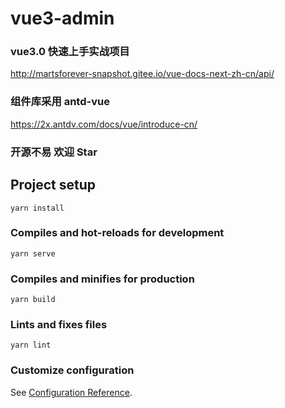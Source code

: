 # vue3-admin

### vue3.0 快速上手实战项目

http://martsforever-snapshot.gitee.io/vue-docs-next-zh-cn/api/

### 组件库采用 antd-vue

https://2x.antdv.com/docs/vue/introduce-cn/

### 开源不易 欢迎 Star

## Project setup

```
yarn install
```

### Compiles and hot-reloads for development

```
yarn serve
```

### Compiles and minifies for production

```
yarn build
```

### Lints and fixes files

```
yarn lint
```

### Customize configuration

See [Configuration Reference](https://cli.vuejs.org/config/).
